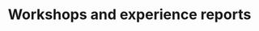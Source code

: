 ---
title: "Workshops and experience reports"
time: 13:40 - 15:10
type: session
session_type: presentations
weight: 9
talks:
    "Kongesalen 2+3 (Experience reports)":
        - 1-make-yourself-at-home-on-impostor-syndrome-and-psychological-safety
        - 46-from-silicon-valley-to-norway
        - 66-the-story-about-tight-loose-tight
    "Kongesalen 5 (Workshop)":
        - 8-automatic-accessibility-testing-for-all
    "Dræggen 3 (Workshop)":
        - 28-postscript-how-to-talk-to-your-printer
    "Dræggen 4 (Workshop)":
        - 43-drawing-for-it-architects
    "Dræggen 7 (Workshop)":
        - 107-getting-grid-y-with-it
    "Dræggen 8 (Workshop)":
        - 100-når-designsprints-feiler-hva-gjør-vi-da
    "Bugaarden (Workshop)":
        - 69-modern-java-app-development-in-the-cloud-microprofile-quarkus-and-cloud-run
---